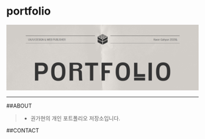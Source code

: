 # portfolio

![portfolio](./images/portfolio_img.png)

-----------------------------------
##ABOUT
>- 권가현의 개인 포트폴리오 저장소입니다.

##CONTACT
